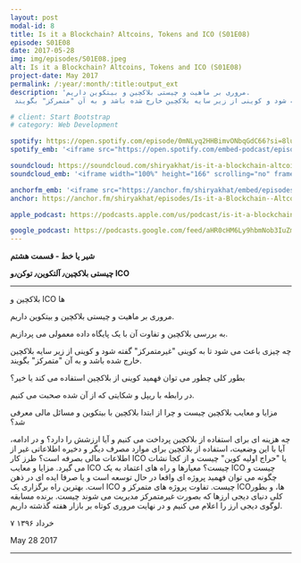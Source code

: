 ```yaml
---
layout: post
modal-id: 8
title: Is it a Blockchain? Altcoins, Tokens and ICO (S01E08)
episode: S01E08
date: 2017-05-28
img: img/episodes/S01E08.jpeg
alt: Is it a Blockchain? Altcoins, Tokens and ICO (S01E08)
project-date: May 2017
permalink: /:year/:month/:title:output_ext
description: 'مروری بر ماهیت و چیستی بلاکچین و بیتکوین داریم.
 چه چیزی باعث می شود تا به کوینی "غیرمتمرک" گفته شود و کوینی از زیر سایه بلاکچین خارج شده باشد و به آن "متمرکز" بگویند.'

# client: Start Bootstrap
# category: Web Development

spotify: https://open.spotify.com/episode/0mNLyq2HHBimvONbqGdC66?si=8luxE8etT2umbA-sanwBrg
spotify_emb: '<iframe src="https://open.spotify.com/embed-podcast/episode/0mNLyq2HHBimvONbqGdC66" width="100%" height="232" frameborder="0" allowtransparency="true" allow="encrypted-media"></iframe>'

soundcloud: https://soundcloud.com/shiryakhat/is-it-a-blockchain-altcoins-tokens-and-icoepisode-0008
soundcloud_emb: '<iframe width="100%" height="166" scrolling="no" frameborder="no" allow="autoplay" src="https://w.soundcloud.com/player/?url=https%3A//api.soundcloud.com/tracks/326062294&color=%23ff5500&auto_play=false&hide_related=true&show_comments=true&show_user=true&show_reposts=false&show_teaser=true"></iframe><div style="font-size: 10px; color: #cccccc;line-break: anywhere;word-break: normal;overflow: hidden;white-space: nowrap;text-overflow: ellipsis; font-family: Interstate,Lucida Grande,Lucida Sans Unicode,Lucida Sans,Garuda,Verdana,Tahoma,sans-serif;font-weight: 100;"><a href="https://soundcloud.com/shiryakhat" title="Shir | Khat" target="_blank" style="color: #cccccc; text-decoration: none;">Shir | Khat</a> · <a href="https://soundcloud.com/shiryakhat/is-it-a-blockchain-altcoins-tokens-and-icoepisode-0008" title="Is it a Blockchain? Altcoins, Tokens and ICO(S01E08)" target="_blank" style="color: #cccccc; text-decoration: none;">Is it a Blockchain? Altcoins, Tokens and ICO(S01E08)</a></div>'

anchorfm_emb: '<iframe src="https://anchor.fm/shiryakhat/embed/episodes/Is-it-a-Blockchain--Altcoins--Tokens-and-ICOS01E08-e9idg7" width="100%" frameborder="0" scrolling="no"></iframe>'
anchor: https://anchor.fm/shiryakhat/episodes/Is-it-a-Blockchain--Altcoins--Tokens-and-ICOS01E08-e9idg7

apple_podcast: https://podcasts.apple.com/us/podcast/is-it-a-blockchain-altcoins-tokens-and-ico-s01e08/id1221206951?i=1000386157174

google_podcast: https://podcasts.google.com/feed/aHR0cHM6Ly9hbmNob3IuZm0vcy8xMWFhODUzYy9wb2RjYXN0L3Jzcw/episode/dGFnOnNvdW5kY2xvdWQsMjAxMDp0cmFja3MvMzI2MDYyMjk0?ved=0CB0QzsICahcKEwiw46XZ-NXpAhUAAAAAHQAAAAAQAQ
---
```


**شیر یا خط - قسمت هشتم**

**چیستی بلاکچین٫ آلتکوین٫ توکن٫و ICO**

----------------------------------------------------------------------------------------------------------

بلاکچین و ICO ها

مروری بر ماهیت و چیستی بلاکچین و بیتکوین داریم.

به بررسی بلاکچین و تفاوت آن با یک پایگاه داده معمولی می پردازیم.

چه چیزی باعث می شود تا به کوینی "غیرمتمرکز" گفته شود و کوینی از زیر سایه بلاکچین خارج شده باشد و به آن "متمرکز" بگویند.

بطور کلی چطور می توان فهمید کوینی از بلاکچین استفاده می کند یا خیر؟

در رابطه با ریپل و شکایتی که از آن شده صحبت می کنیم.

مزایا و معایب بلاکچین چیست و چرا از ابتدا بلاکچین با بیتکوین و مسائل مالی معرفی شد؟

چه هزینه ای برای استفاده از بلاکچین پرداخت می کنیم و آیا ارزشش را دارد؟ و در ادامه، آیا با این وضعیت، استفاده از بلاکچین برای موارد مصرف دیگر و دخیره اطلاعاتی غیر از اطلاعات مالی بصرفه است؟
طرز کار ICO یا "حراج اولیه کوین" چیست و از کجا نشات می گیرد.
مزایا و معایب ICO چیست؟
معیارها و راه های اعتماد به یک ICO چیست و چگونه می توان فهمید پروژه ای واقعا در حال توسعه است و یا صرفا ایده ای در ذهن است.
بهترین راه برگزاری یک ICO چیست.
تفاوت پروژه های متمرکز و ICOها، و بطور کلی دنیای دیجی ارزها که بصورت غیرمتمرکز مدیریت می شوند چیست.
برنده مسابقه لوگوی دیجی ارز را اعلام می کنیم و در نهایت مروری کوتاه بر بازار هفته گذشته داریم.


۷ خرداد ۱۳۹۶

May 28 2017

----------------------------------------------------------------------------------------------------------
